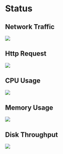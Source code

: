 # Status

## Network Traffic
<picture>
    <source srcset="/status/network-dark.png" media="(prefers-color-scheme: dark)">
    <img src="/status/network-light.png">
</picture>

## Http Request
<picture>
    <source srcset="/status/http-request-total-dark.png" media="(prefers-color-scheme: dark)">
    <img src="/status/http-request-total-light.png">
</picture>

## CPU Usage
<picture>
    <source srcset="/status/cpu-dark.png" media="(prefers-color-scheme: dark)">
    <img src="/status/cpu-light.png">
</picture>

## Memory Usage
<picture>
    <source srcset="/status/ram-dark.png" media="(prefers-color-scheme: dark)">
    <img src="/status/ram-light.png">
</picture>

## Disk Throughput
<picture>
    <source srcset="/status/disk-dark.png" media="(prefers-color-scheme: dark)">
    <img src="/status/disk-light.png">
</picture>


<!-- ### Network Traffic (Last 7 Days) -->
<!-- <picture>
<source srcset="/status/network-7d-dark.png" media="(prefers-color-scheme: dark)">
<img src="/status/network-7d-light.png">
</picture> -->

<!-- ### Network Traffic (Last 30 Days) -->
<!-- <picture>
    <source srcset="/status/vnstat-dark.png" media="(prefers-color-scheme: dark)">
    <img src="/status/vnstat.png">
</picture>

<picture>
    <source srcset="/status/vnstat-last-month-dark.png" media="(prefers-color-scheme: dark)">
    <img src="/status/vnstat-last-month.png">
</picture> -->

<!-- ### Top 15 URL Paths by Traffic (GB) Last Month -->

<!-- <picture>
    <source srcset="/site/log/url_traffic_dark.png" media="(prefers-color-scheme: dark)">
    <img src="/site/log/url_traffic.png">
</picture> -->

